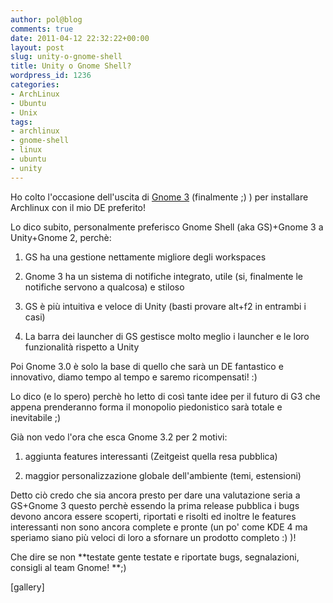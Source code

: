 ```yaml
---
author: pol@blog
comments: true
date: 2011-04-12 22:32:22+00:00
layout: post
slug: unity-o-gnome-shell
title: Unity o Gnome Shell?
wordpress_id: 1236
categories:
- ArchLinux
- Ubuntu
- Unix
tags:
- archlinux
- gnome-shell
- linux
- ubuntu
- unity
---
```


Ho colto l'occasione dell'uscita di [Gnome 3](http://www.gnome3.org) (finalmente ;) ) per installare Archlinux con il mio DE preferito!

Lo dico subito, personalmente preferisco Gnome Shell (aka GS)+Gnome 3 a Unity+Gnome 2, perchè:



	
  1. GS ha una gestione nettamente migliore degli workspaces

	
  2. Gnome 3 ha un sistema di notifiche integrato, utile (si, finalmente le notifiche servono a qualcosa) e stiloso

	
  3. GS è più intuitiva e veloce di Unity (basti provare alt+f2 in entrambi i casi)

	
  4. La barra dei launcher di GS gestisce molto meglio i launcher e le loro funzionalità rispetto a Unity


Poi Gnome 3.0 è solo la base di quello che sarà un DE fantastico e innovativo, diamo tempo al tempo e saremo ricompensati! :)

Lo dico (e lo spero) perchè ho letto di così tante idee per il futuro di G3 che appena prenderanno forma il monopolio piedonistico sarà totale e inevitabile ;)

Già non vedo l'ora che esca Gnome 3.2 per 2 motivi: 



	
  1. aggiunta features interessanti (Zeitgeist quella resa pubblica)

	
  2. maggior personalizzazione globale dell'ambiente (temi, estensioni)


Detto ciò credo che sia ancora presto per dare una valutazione seria a GS+Gnome 3 questo perchè essendo la prima release pubblica i bugs devono ancora essere scoperti, riportati e risolti ed inoltre le features interessanti non sono ancora complete e pronte (un po' come KDE 4 ma speriamo siano più veloci di loro a sfornare un prodotto completo :) )!

Che dire se non **testate gente testate e riportate bugs, segnalazioni, consigli al team Gnome! **;)

[gallery]


